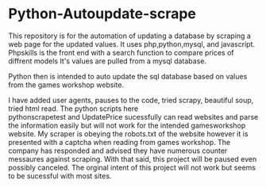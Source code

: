 # Python-Autoupdate-scrape
This repository is for the automation of updating a database by scraping a web page for the updated values.
It uses php,python,mysql, and javascript.
Phpskills is the front end with a search function to compare prices of diffrent models
It's values are pulled from a mysql database.

Python then is intended to auto update the sql database based on values from the games workshop website. 

I have added user agents, pauses to the code, tried scrapy, beautiful soup, tried html read. The python scripts here   
pythonscrapetest and UpdatePrice sucessfully can read websites and parse the information easily but will not 
work for the intended gamesworkshop website. My scraper is obeying the robots.txt of the website however
it is presented with a captcha when reading from games workshop. The company has responded and advised they have numerous counter messaures against scraping. With that said, this project will be paused even possibly canceled. The orginal intent of this project will not work but seems to be sucessful with most sites.  
